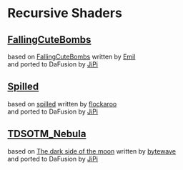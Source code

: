 
  <!--                                                             -->
  <!--           THIS IS AN AUTOMATICALLY GENERATED FILE           -->
  <!--                                                             -->
  <!--                  D O   N O T   E D I T ! ! !                -->
  <!--                                                             -->
  <!--  ALL CHANGES WILL BE OVERWRITTEN WITHOUT ANY FURTHER NOTICE -->
  <!--                                                             -->


# Recursive Shaders

## **[FallingCuteBombs](FallingCuteBombs.md)**
based on [FallingCuteBombs](https://www.shadertoy.com/view/ldy3Rw) written by [Emil](https://www.shadertoy.com/user/Emil)<br />and ported to DaFusion by [JiPi](....//Site/Profiles/JiPi.md)

## **[Spilled](Spilled.md)**
based on [spilled](https://www.shadertoy.com/view/MsGSRd) written by [flockaroo](https://www.shadertoy.com/user/flockaroo)<br />and ported to DaFusion by [JiPi](....//Site/Profiles/JiPi.md)

## **[TDSOTM_Nebula](TDSOTM_Nebula.md)**
based on [The dark side of the moon](https://www.shadertoy.com/view/4dBSDV) written by [bytewave](https://www.shadertoy.com/user/bytewave)<br />and ported to DaFusion by [JiPi](....//Site/Profiles/JiPi.md)

